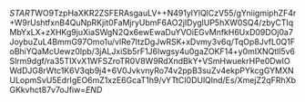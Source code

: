 $START$WO9TzpHaXKR2ZSFERAsgauLV++N491ylYlQlCzV55/gYniigmiphZF4r+W9rUshtfxnB4QuNpRKjit0FaMjryUbmF6AO2jIDyglUP5hXW0SQ4/zbyCTIqMbYxLX+zXHKg9juXiaSWgN2Qx6ewEwaDuYVOiEGvMnfkH6UxD09DOj0a7JoybuZuL4BmmG97Omo1u/vlRe7ltzDgJwRSK+xDvmy3v6q/TqOp8JvfL0Q1FoBhiYQaMcUewz0lpb/3jALJxiSb5rF1J6lwgsy4u0gaZOKF14+y0mIXNQtll5v6Slrm9dgf/ra35TIXvX1WFSZroTR0V8W9RdXndBkY+VSmHwuekrHPe0DwlOWdDJG8rWtc1K6V3qb9j4+6V0JvkvnyRo74v2ppB3suZv4ekpPYkcgGYMXNULopmSvU5EdrIgEO6mZ1xzE6GcaT1h9/vYTtCI0DUlQlnd/Es/XmejZ2qFRhXbGKkvhct87v7oJfiw=$END$